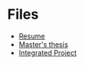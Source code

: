 # Files

* [Resume](https://anbosco.github.io/files/Resume_AnthonyBoscoUp.pdf)
* [Master's thesis](https://anbosco.github.io/files/MastersThesis.pdf)
* [Integrated Project](https://anbosco.github.io/files/Integrated_project_FINAL_REPORT.pdf)
